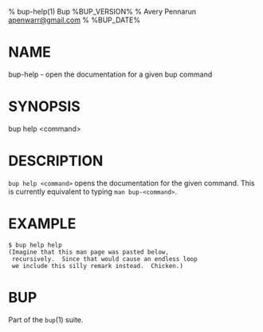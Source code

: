 % bup-help(1) Bup %BUP_VERSION%
% Avery Pennarun <apenwarr@gmail.com>
% %BUP_DATE%

# NAME

bup-help - open the documentation for a given bup command

# SYNOPSIS

bup help \<command\>

# DESCRIPTION

`bup help <command>` opens the documentation for the given command.
This is currently equivalent to typing `man bup-<command>`.


# EXAMPLE
    
    $ bup help help
    (Imagine that this man page was pasted below,
     recursively.  Since that would cause an endless loop
     we include this silly remark instead.  Chicken.)
    
# BUP

Part of the `bup`(1) suite.
